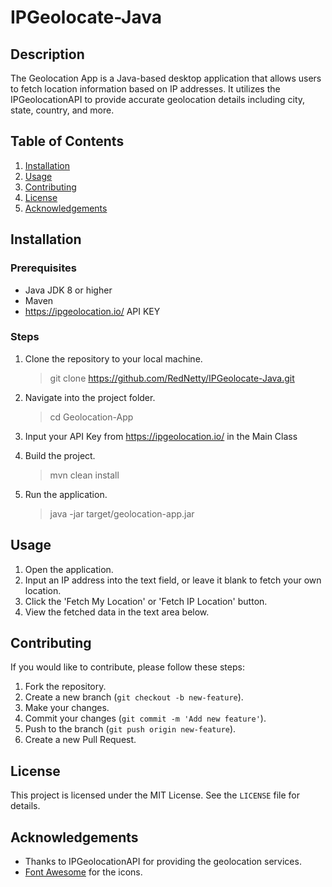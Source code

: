 # IPGeolocate-Java

## Description

The Geolocation App is a Java-based desktop application that allows users to fetch location information based on IP addresses. It utilizes the IPGeolocationAPI to provide accurate geolocation details including city, state, country, and more.

## Table of Contents

1. [Installation](#installation)
2. [Usage](#usage)
3. [Contributing](#contributing)
4. [License](#license)
5. [Acknowledgements](#acknowledgements)

## Installation

### Prerequisites

- Java JDK 8 or higher
- Maven
- https://ipgeolocation.io/ API KEY

### Steps

1. Clone the repository to your local machine.
   > git clone https://github.com/RedNetty/IPGeolocate-Java.git

2. Navigate into the project folder.
   > cd Geolocation-App

3. Input your API Key from https://ipgeolocation.io/ in the Main Class

4. Build the project.
   > mvn clean install

5. Run the application.
   > java -jar target/geolocation-app.jar

## Usage

1. Open the application.
2. Input an IP address into the text field, or leave it blank to fetch your own location.
3. Click the 'Fetch My Location' or 'Fetch IP Location' button.
4. View the fetched data in the text area below.

## Contributing

If you would like to contribute, please follow these steps:

1. Fork the repository.
2. Create a new branch (`git checkout -b new-feature`).
3. Make your changes.
4. Commit your changes (`git commit -m 'Add new feature'`).
5. Push to the branch (`git push origin new-feature`).
6. Create a new Pull Request.

## License

This project is licensed under the MIT License. See the `LICENSE` file for details.

## Acknowledgements

- Thanks to IPGeolocationAPI for providing the geolocation services.
- [Font Awesome](https://fontawesome.com/) for the icons.

